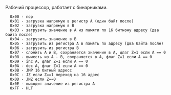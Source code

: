 Рабочий процессор, работает с бинарниками.

      0x00 - nop
      0x01 - загрузка напрямую в регистр А (один байт после)
      0х02 - загрузка напрямую в В
      0х03 - загрузить значение в А из памяти по 16 битному адресу (два байта после)
      0х04 - загрузить значение в В
      0х05 - загрузить из регистра А в память по адресу (два байта после)
      0х06 - загрузить из регистра В
      0х07 - сложить А и В, сохраняется значение в А, флаг Z=1 если А == 0
      0х08 - вычесть из А - В, сохраняется в А, флаг Z=1 если A == 0
      0х09 - inc A, флаг Z=1 если A == 0
      0x0A - dec A, флаг Z=1 если A == 0
      0x0B - JMP 16 битный адресс
      0х0С - JZ если Z==1 переход на 16 адрес
      0х0D - JNZ если Z==0
      0x0E - выводит значение из регистра А
      0хFF - HLT
